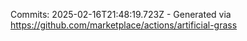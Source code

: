 Commits: 2025-02-16T21:48:19.723Z - Generated via https://github.com/marketplace/actions/artificial-grass
<br>

